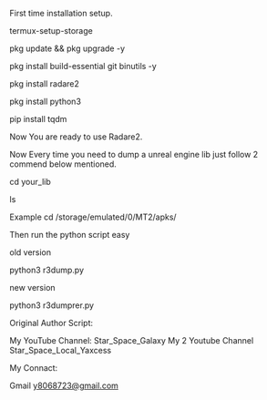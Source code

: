 First time installation setup.

termux-setup-storage

pkg update && pkg upgrade -y

pkg install build-essential git binutils -y

pkg install radare2

pkg install python3

pip install tqdm

Now You are ready to use Radare2.

Now Every time you need to dump a unreal engine lib just follow 2 commend below mentioned.

cd your_lib

ls

Example cd /storage/emulated/0/MT2/apks/

Then run the python script easy

old version 

python3 r3dump.py

new version

python3 r3dumprer.py


Original Author Script:

My YouTube Channel:
Star_Space_Galaxy
My 2 Youtube Channel Star_Space_Local_Yaxcess

My Connact:

Gmail y8068723@gmail.com
